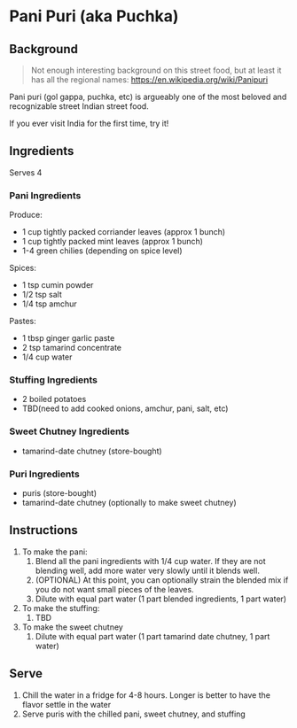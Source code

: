 # Pani Puri (aka Puchka)

## Background
> Not enough interesting background on this street food, but at least it has all the regional names: https://en.wikipedia.org/wiki/Panipuri

Pani puri (gol gappa, puchka, etc) is argueably one of the most beloved and recognizable street Indian street food. 

If you ever visit India for the first time, try it!

## Ingredients
Serves 4

### Pani Ingredients

Produce:
* 1 cup tightly packed corriander leaves (approx 1 bunch)
* 1 cup tightly packed mint leaves (approx 1 bunch)
* 1-4 green chilies (depending on spice level)

Spices:
* 1 tsp cumin powder
* 1/2 tsp salt
* 1/4 tsp amchur

Pastes:
* 1 tbsp ginger garlic paste
* 2 tsp tamarind concentrate
* 1/4 cup water

### Stuffing Ingredients
* 2 boiled potatoes
* TBD(need to add cooked onions, amchur, pani, salt, etc)

### Sweet Chutney Ingredients
* tamarind-date chutney (store-bought)

### Puri Ingredients
* puris (store-bought)
* tamarind-date chutney (optionally to make sweet chutney)

## Instructions
1. To make the pani:
    1. Blend all the pani ingredients with 1/4 cup water. If they are not blending well, add more water very slowly until it blends well.
    2. (OPTIONAL) At this point, you can optionally strain the blended mix if you do not want small pieces of the leaves.
    3. Dilute with equal part water (1 part blended ingredients, 1 part water)
1. To make the stuffing:
    1. TBD
1. To make the sweet chutney
    1. Dilute with equal part water (1 part tamarind date chutney, 1 part water)

## Serve
1. Chill the water in a fridge for 4-8 hours. Longer is better to have the flavor settle in the water
2. Serve puris with the chilled pani, sweet chutney, and stuffing
